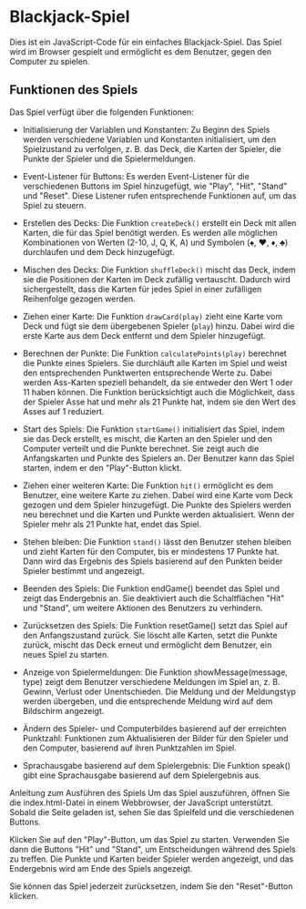 # Blackjack-Spiel

Dies ist ein JavaScript-Code für ein einfaches Blackjack-Spiel. Das Spiel wird im Browser gespielt und ermöglicht es dem Benutzer, gegen den Computer zu spielen.

## Funktionen des Spiels

Das Spiel verfügt über die folgenden Funktionen:

- Initialisierung der Variablen und Konstanten: Zu Beginn des Spiels werden verschiedene Variablen und Konstanten initialisiert, um den Spielzustand zu verfolgen, z. B. das Deck, die Karten der Spieler, die Punkte der Spieler und die Spielermeldungen.

- Event-Listener für Buttons: Es werden Event-Listener für die verschiedenen Buttons im Spiel hinzugefügt, wie "Play", "Hit", "Stand" und "Reset". Diese Listener rufen entsprechende Funktionen auf, um das Spiel zu steuern.

- Erstellen des Decks: Die Funktion `createDeck()` erstellt ein Deck mit allen Karten, die für das Spiel benötigt werden. Es werden alle möglichen Kombinationen von Werten (2-10, J, Q, K, A) und Symbolen (♠, ♥, ♦, ♣) durchlaufen und dem Deck hinzugefügt.

- Mischen des Decks: Die Funktion `shuffleDeck()` mischt das Deck, indem sie die Positionen der Karten im Deck zufällig vertauscht. Dadurch wird sichergestellt, dass die Karten für jedes Spiel in einer zufälligen Reihenfolge gezogen werden.

- Ziehen einer Karte: Die Funktion `drawCard(play)` zieht eine Karte vom Deck und fügt sie dem übergebenen Spieler (`play`) hinzu. Dabei wird die erste Karte aus dem Deck entfernt und dem Spieler hinzugefügt.

- Berechnen der Punkte: Die Funktion `calculatePoints(play)` berechnet die Punkte eines Spielers. Sie durchläuft alle Karten im Spiel und weist den entsprechenden Punktwerten entsprechende Werte zu. Dabei werden Ass-Karten speziell behandelt, da sie entweder den Wert 1 oder 11 haben können. Die Funktion berücksichtigt auch die Möglichkeit, dass der Spieler Asse hat und mehr als 21 Punkte hat, indem sie den Wert des Asses auf 1 reduziert.

- Start des Spiels: Die Funktion `startGame()` initialisiert das Spiel, indem sie das Deck erstellt, es mischt, die Karten an den Spieler und den Computer verteilt und die Punkte berechnet. Sie zeigt auch die Anfangskarten und Punkte des Spielers an. Der Benutzer kann das Spiel starten, indem er den "Play"-Button klickt.

- Ziehen einer weiteren Karte: Die Funktion `hit()` ermöglicht es dem Benutzer, eine weitere Karte zu ziehen. Dabei wird eine Karte vom Deck gezogen und dem Spieler hinzugefügt. Die Punkte des Spielers werden neu berechnet und die Karten und Punkte werden aktualisiert. Wenn der Spieler mehr als 21 Punkte hat, endet das Spiel.

- Stehen bleiben: Die Funktion `stand()` lässt den Benutzer stehen bleiben und zieht Karten für den Computer, bis er mindestens 17 Punkte hat. Dann wird das Ergebnis des Spiels basierend auf den Punkten beider Spieler bestimmt und angezeigt.

- Beenden des Spiels: Die Funktion endGame() beendet das Spiel und zeigt das Endergebnis an. Sie deaktiviert auch die Schaltflächen "Hit" und "Stand", um weitere Aktionen des Benutzers zu verhindern.

- Zurücksetzen des Spiels: Die Funktion resetGame() setzt das Spiel auf den Anfangszustand zurück. Sie löscht alle Karten, setzt die Punkte zurück, mischt das Deck erneut und ermöglicht dem Benutzer, ein neues Spiel zu starten.

- Anzeige von Spielermeldungen: Die Funktion showMessage(message, type) zeigt dem Benutzer verschiedene Meldungen im Spiel an, z. B. Gewinn, Verlust oder Unentschieden. Die Meldung und der Meldungstyp werden übergeben, und die entsprechende Meldung wird auf dem Bildschirm angezeigt.

- Ändern des Spieler- und Computerbildes basierend auf der erreichten Punktzahl: Funktionen zum Aktualisieren der Bilder für den Spieler und den Computer, basierend auf ihren Punktzahlen im Spiel.

- Sprachausgabe basierend auf dem Spielergebnis: Die Funktion speak() gibt eine Sprachausgabe basierend auf dem Spielergebnis aus.

Anleitung zum Ausführen des Spiels
Um das Spiel auszuführen, öffnen Sie die index.html-Datei in einem Webbrowser, der JavaScript unterstützt. Sobald die Seite geladen ist, sehen Sie das Spielfeld und die verschiedenen Buttons.

Klicken Sie auf den "Play"-Button, um das Spiel zu starten. Verwenden Sie dann die Buttons "Hit" und "Stand", um Entscheidungen während des Spiels zu treffen. Die Punkte und Karten beider Spieler werden angezeigt, und das Endergebnis wird am Ende des Spiels angezeigt.

Sie können das Spiel jederzeit zurücksetzen, indem Sie den "Reset"-Button klicken.

